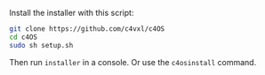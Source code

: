 Install the installer with this script:
```sh
git clone https://github.com/c4vxl/c4OS
cd c4OS
sudo sh setup.sh
```

Then run `installer` in a console.
Or use the `c4osinstall` command.